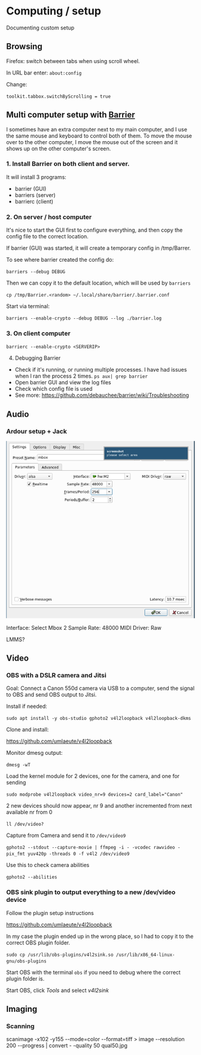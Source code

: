 # Computing / setup

Documenting custom setup

## Browsing

Firefox: switch between tabs when using scroll wheel.

In URL bar enter: `about:config`

Change:

`toolkit.tabbox.switchByScrolling = true`


## Multi computer setup with [Barrier](https://github.com/debauchee/barrier)

I sometimes have an extra computer next to my main computer, and I use the same mouse and keyboard to control both of them.
To move the mouse over to the other computer, I move the mouse out of the screen and it shows up on the other computer's screen.

### 1. Install Barrier on both client and server.

It will install 3 programs:
 - barrier (GUI)
 - barriers (server)
 - barrierc (client)

### 2. On server / host computer

It's nice to start the GUI first to configure everything, and then copy the config file to the correct location.


If barrier (GUI) was started, it will create a temporary config in /tmp/Barrer.<random letters>

To see where barrier created the config do:

  `barriers --debug DEBUG`

Then we can copy it to the default location, which will be used by `barriers`

  `cp /tmp/Barrier.<random> ~/.local/share/barrier/.barrier.conf`

Start via terminal:

`barriers --enable-crypto --debug DEBUG --log ./barrier.log`

### 3. On client computer

`barrierc --enable-crypto <SERVERIP>`

4. Debugging Barrier

- Check if it's running, or running multiple processes. I have had issues when I ran the process 2 times.
  `ps aux| grep barrier`
- Open barrier GUI and view the log files
- Check which config file is used
- See more: https://github.com/debauchee/barrier/wiki/Troubleshooting


## Audio

### Ardour setup + Jack
![jack-mbox.png](jack-mbox.png)

Interface: Select Mbox 2
Sample Rate: 48000
MIDI Driver: Raw

LMMS?

## Video

### OBS with a DSLR camera and Jitsi

Goal: Connect a Canon 550d camera via USB to a computer, send the signal to OBS and send OBS output to Jitsi.

Install if needed:

`sudo apt install -y obs-studio gphoto2 v4l2loopback v4l2loopback-dkms`

Clone and install:

https://github.com/umlaeute/v4l2loopback

Monitor dmesg output:

`dmesg -wT`

Load the kernel module for 2 devices, one for the camera, and one for sending

`sudo modprobe v4l2loopback video_nr=9 devices=2 card_label="Canon"`

2 new devices should now appear, nr 9 and another incremented from next available nr from 0

`ll /dev/video?`

Capture from Camera and send it to `/dev/video9`

`gphoto2 --stdout --capture-movie | ffmpeg -i - -vcodec rawvideo -pix_fmt yuv420p -threads 0 -f v4l2 /dev/video9`

Use this to check camera abilities

`gphoto2 --abilities`


### OBS sink plugin to output everything to a new /dev/video device

Follow the plugin setup instructions

https://github.com/umlaeute/v4l2loopback

In my case the plugin ended up in the wrong place, so I had to copy it to the correct OBS plugin folder.

`sudo cp /usr/lib/obs-plugins/v4l2sink.so /usr/lib/x86_64-linux-gnu/obs-plugins`

Start OBS with the terminal `obs` if you need to debug where the correct plugin folder is.

Start OBS, click *Tools* and select *v4l2sink*

## Imaging

### Scanning

scanimage -x102 -y155 --mode=color --format=tiff  > image --resolution 200 --progress | convert - -quality 50 qual50.jpg
